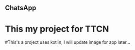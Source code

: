 ## ChatsApp
# This my project for TTCN
#This's a project uses kotlin, I will update image for app later...

[You can try demo app in here!!!]: https://drive.google.com/file/d/1XyYi6inoqdKgFNPReHeZqLkB0mo3ksL6/view?usp=sharing
